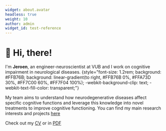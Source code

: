 ```yaml
---
widget: about.avatar
headless: true
weight: 10
author: admin
widget_id: test-reference
---
```

# 👋 Hi, there! 

I'm **Jeroen**, an engineer-neuroscientist at VUB and I work on cognitive impairment in neurological diseases. 
{style="font-size: 1.2rem; background: #FFB76B; background: linear-gradient(to right, #FFB76B 0%, #FFA73D 30%, #FF7C00 60%, #FF7F04 100%); -webkit-background-clip: text; -webkit-text-fill-color: transparent;"}


My team aims to understand how neurodegenerative diseases affect specific cognitive functions and leverage this knowledge into novel treatments to improve cognitive functioning. You can find my main research interests and projects [here](/project/) 

Check out my [CV](/about/) or in [PDF](/static/uploads/resume.pdf)




